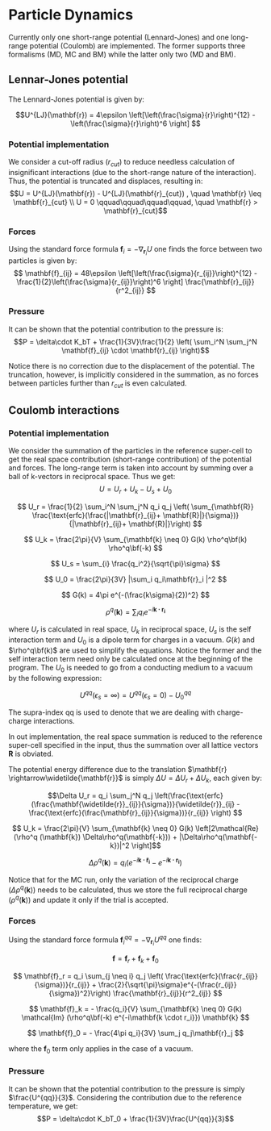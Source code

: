 # Particle Dynamics
Currently only one short-range potential (Lennard-Jones) and one long-range potential (Coulomb) are implemented. The former supports three formalisms (MD, MC and BM) while the latter only two (MD and BM).

## Lennar-Jones potential
The Lennard-Jones potential is given by:

$$U^{LJ}(\mathbf{r}) = 4\epsilon \left[\left(\frac{\sigma}{r}\right)^{12} - \left(\frac{\sigma}{r}\right)^6 \right] $$

### Potential implementation
We consider a cut-off radius ($r_{cut}$) to reduce needless calculation of insignificant interactions (due to the short-range nature of the interaction). Thus, the potential is truncated and displaces, resulting in:
$$U = U^{LJ}(\mathbf{r}) - U^{LJ}(\mathbf{r}_{cut}) , \quad \mathbf{r} \leq \mathbf{r}_{cut} \\
U = 0 \qquad\qquad\qquad\qquad, \quad \mathbf{r} > \mathbf{r}_{cut}$$

### Forces
Using the standard force formula $\mathbf{f}_i = -\nabla _{\mathbf{r}_i}U$ one finds the force between two particles is given by:
$$ \mathbf{f}_{ij} = 48\epsilon \left[\left(\frac{\sigma}{r_{ij}}\right)^{12} - \frac{1}{2}\left(\frac{\sigma}{r_{ij}}\right)^6 \right] \frac{\mathbf{r}_{ij}}{r^2_{ij}} $$

### Pressure
It can be shown that the potential contribution to the pressure is:
$$P = \delta\cdot K_bT + \frac{1}{3V}\frac{1}{2} \left( \sum_i^N \sum_j^N \mathbf{f}_{ij} \cdot \mathbf{r}_{ij} \right)$$

Notice there is no correction due to the displacement of the potential. The truncation, however, is implicitly considered in the summation, as no forces between particles further than $r_{cut}$ is even calculated.

## Coulomb interactions

### Potential implementation
We consider the summation of the particles in the reference super-cell to get the real space contribution (short-range contribution) of the potential and forces. The long-range term is taken into account by summing over a ball of k-vectors in reciprocal space. Thus we get:
$$ U = U_r + U_k - U_s + U_0 $$

$$ U_r = \frac{1}{2} \sum_i^N \sum_j^N q_i q_j \left( \sum_{\mathbf{R}} \frac{\text{erfc}(\frac{|\mathbf{r}_{ij}+ \mathbf{R}|}{\sigma})}{|\mathbf{r}_{ij}+ \mathbf{R}|}\right)  $$

$$ U_k = \frac{2\pi}{V} \sum_{\mathbf{k} \neq 0} G(k) \rho^q\bf(k) \rho^q\bf(-k) $$

$$ U_s = \sum_{i} \frac{q_i^2}{\sqrt{\pi}\sigma} $$

$$ U_0 = \frac{2\pi}{3V} |\sum_i q_i\mathbf{r}_i |^2 $$

$$ G(k) = 4\pi e^{-(\frac{k\sigma}{2})^2} $$

$$ \rho^q(\mathbf{k}) = \sum_i q_i e^{-i\mathbf{k \cdot r_i}}  $$

where $U_r$ is calculated in real space, $U_k$ in reciprocal space, $U_s$ is the self interaction term and $U_0$ is a dipole term for charges in a vacuum. $G(k)$ and $\rho^q\bf(k)$ are used to simplify the equations. Notice the former and the self interaction term need only be calculated once at the beginning of the program. The $U_0$ is needed to go from a conducting medium to a vacuum by the following expression:

$$ U^{qq}(\epsilon_s=\infty) = U^{qq}(\epsilon_s=0) - U^{qq}_0 $$

The supra-index qq is used to denote that we are dealing with charge-charge interactions.

In out implementation, the real space summation is reduced to the reference super-cell specified in the input, thus the summation over all lattice vectors $\mathbf{R}$ is obviated.

The potential energy difference due to the translation $\mathbf{r} \rightarrow\widetilde{\mathbf{r}}$ is simply $\Delta U = \Delta U_r + \Delta U_k$, each given by:

$$\Delta U_r = q_i \sum_j^N q_j \left(\frac{\text{erfc}(\frac{\mathbf{\widetilde{r}}_{ij}}{\sigma})}{\widetilde{r}}_{ij} - \frac{\text{erfc}(\frac{\mathbf{r}_{ij}}{\sigma})}{r_{ij}} \right)  $$


$$ U_k = \frac{2\pi}{V} \sum_{\mathbf{k} \neq 0} G(k) \left[2\mathcal{Re}(\rho^q (\mathbf{k}) \Delta\rho^q(\mathbf{-k})) + |\Delta\rho^q(\mathbf{-k})|^2 \right]$$

$$ \Delta\rho^q(\mathbf{k}) = q_i(e^{-i\mathbf{k \cdot \widetilde{r}_i}} - e^{-i\mathbf{k \cdot r_i}}) $$

Notice that for the MC run, only the variation of the reciprocal charge ($\Delta\rho^q(\mathbf{k})$) needs to be calculated, thus we store the full reciprocal charge ($\rho^q(\mathbf{k})$) and update it only if the trial is accepted.


### Forces

Using the standard force formula $\mathbf{f}^{qq}_i = -\nabla _{\mathbf{r}_i}U^{qq}$ one finds:

$$ \mathbf{f} = \mathbf{f}_r + \mathbf{f}_k + \mathbf{f}_0 $$

$$ \mathbf{f}_r = q_i \sum_{j \neq i} q_j \left( \frac{\text{erfc}(\frac{r_{ij}}{\sigma})}{r_{ij}}  +  \frac{2}{\sqrt{\pi}\sigma}e^{-(\frac{r_{ij}}{\sigma})^2}\right) \frac{\mathbf{r}_{ij}}{r^2_{ij}}  $$

$$ \mathbf{f}_k = - \frac{q_i}{V} \sum_{\mathbf{k} \neq 0} G(k) \mathcal{Im} (\rho^q\bf(-k) e^{-i\mathbf{k \cdot r_i}}) \mathbf{k}  $$

$$ \mathbf{f}_0 = - \frac{4\pi q_i}{3V} \sum_j q_j\mathbf{r}_j  $$

where the $\mathbf{f}_0$ term only applies in the case of a vacuum.

### Pressure
It can be shown that the potential contribution to the pressure is simply $\frac{U^{qq}}{3}$. Considering the contribution due to the reference temperature, we get:
$$P = \delta\cdot K_bT_0 + \frac{1}{3V}\frac{U^{qq}}{3}$$
